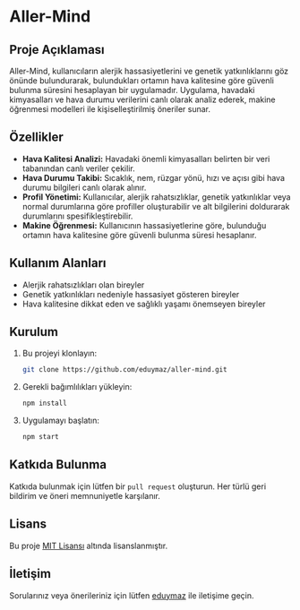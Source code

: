 # Aller-Mind

## Proje Açıklaması
Aller-Mind, kullanıcıların alerjik hassasiyetlerini ve genetik yatkınlıklarını göz önünde bulundurarak, bulundukları ortamın hava kalitesine göre güvenli bulunma süresini hesaplayan bir uygulamadır. Uygulama, havadaki kimyasalları ve hava durumu verilerini canlı olarak analiz ederek, makine öğrenmesi modelleri ile kişiselleştirilmiş öneriler sunar.

## Özellikler
- **Hava Kalitesi Analizi:** Havadaki önemli kimyasalları belirten bir veri tabanından canlı veriler çekilir.
- **Hava Durumu Takibi:** Sıcaklık, nem, rüzgar yönü, hızı ve açısı gibi hava durumu bilgileri canlı olarak alınır.
- **Profil Yönetimi:** Kullanıcılar, alerjik rahatsızlıklar, genetik yatkınlıklar veya normal durumlarına göre profiller oluşturabilir ve alt bilgilerini doldurarak durumlarını spesifikleştirebilir.
- **Makine Öğrenmesi:** Kullanıcının hassasiyetlerine göre, bulunduğu ortamın hava kalitesine göre güvenli bulunma süresi hesaplanır.

## Kullanım Alanları
- Alerjik rahatsızlıkları olan bireyler
- Genetik yatkınlıkları nedeniyle hassasiyet gösteren bireyler
- Hava kalitesine dikkat eden ve sağlıklı yaşamı önemseyen bireyler

## Kurulum
1. Bu projeyi klonlayın:
   ```bash
   git clone https://github.com/eduymaz/aller-mind.git
   ```
2. Gerekli bağımlılıkları yükleyin:
   ```bash
   npm install
   ```
3. Uygulamayı başlatın:
   ```bash
   npm start
   ```

## Katkıda Bulunma
Katkıda bulunmak için lütfen bir `pull request` oluşturun. Her türlü geri bildirim ve öneri memnuniyetle karşılanır.

## Lisans
Bu proje [MIT Lisansı](LICENSE) altında lisanslanmıştır.

## İletişim
Sorularınız veya önerileriniz için lütfen [eduymaz](https://github.com/eduymaz) ile iletişime geçin.